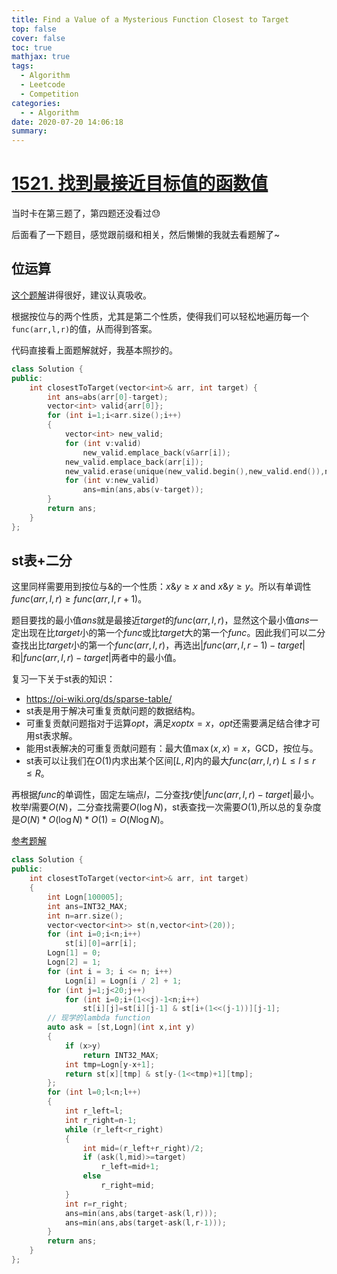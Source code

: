```yaml
---
title: Find a Value of a Mysterious Function Closest to Target
top: false
cover: false
toc: true
mathjax: true
tags:
  - Algorithm
  - Leetcode
  - Competition
categories:
  - - Algorithm
date: 2020-07-20 14:06:18
summary:
---
```


# [1521. 找到最接近目标值的函数值](https://leetcode-cn.com/problems/find-a-value-of-a-mysterious-function-closest-to-target/)
当时卡在第三题了，第四题还没看过😓

后面看了一下题目，感觉跟前缀和相关，然后懒懒的我就去看题解了~

## 位运算
[这个题解](https://leetcode-cn.com/problems/find-a-value-of-a-mysterious-function-closest-to-target/solution/10-xing-dai-ma-an-wei-yu-yun-suan-de-xing-zhi-by-2/)讲得很好，建议认真吸收。

根据按位与的两个性质，尤其是第二个性质，使得我们可以轻松地遍历每一个`func(arr,l,r)`的值，从而得到答案。

代码直接看上面题解就好，我基本照抄的。
```cpp
class Solution {
public:
    int closestToTarget(vector<int>& arr, int target) {
        int ans=abs(arr[0]-target);
        vector<int> valid{arr[0]};
        for (int i=1;i<arr.size();i++)
        {
            vector<int> new_valid;
            for (int v:valid)
                new_valid.emplace_back(v&arr[i]);
            new_valid.emplace_back(arr[i]);       
            new_valid.erase(unique(new_valid.begin(),new_valid.end()),new_valid.end());
            for (int v:new_valid)
                ans=min(ans,abs(v-target));
        }
        return ans;
    }
};
```

## st表+二分
这里同样需要用到按位与&的一个性质：$x\&y \geq x$ and $x\&y \geq y$。所以有单调性$func(arr,l,r)\geq func(arr,l,r+1)$。

题目要找的最小值$ans$就是最接近$target$的$func(arr,l,r)$，显然这个最小值$ans$一定出现在比$target$小的第一个$func$或比$target$大的第一个$func$。因此我们可以二分查找出比$target$小的第一个$func(arr,l,r)$，再选出$|func(arr,l,r-1)-target|$和$|func(arr,l,r)-target|$两者中的最小值。

复习一下关于st表的知识：  
- https://oi-wiki.org/ds/sparse-table/
- st表是用于解决可重复贡献问题的数据结构。
- 可重复贡献问题指对于运算$opt$，满足$x opt x = x$，$opt$还需要满足结合律才可用st表求解。
- 能用st表解决的可重复贡献问题有：最大值$\max(x,x)=x$，GCD，按位与。
- st表可以让我们在$O(1)$内求出某个区间$[L,R]$内的最大$func(arr,l,r)$ $L\leq l \leq r \leq R$。

再根据$func$的单调性，固定左端点$l$，二分查找$r$使$|func(arr,l,r)-target|$最小。枚举$l$需要$O(N)$，二分查找需要$O(\log N)$，st表查找一次需要$O(1)$,所以总的复杂度是$O(N)*O(\log N)*O(1)=O(N\log N)$。

[参考题解](https://leetcode-cn.com/problems/find-a-value-of-a-mysterious-function-closest-to-target/solution/mei-ju-qi-dian-rmq-er-fen-by-acw_wangdh15/)
```cpp
class Solution {
public:
    int closestToTarget(vector<int>& arr, int target) 
    {
        int Logn[100005];
        int ans=INT32_MAX;
        int n=arr.size();
        vector<vector<int>> st(n,vector<int>(20));
        for (int i=0;i<n;i++)
            st[i][0]=arr[i];
        Logn[1] = 0;
        Logn[2] = 1;
        for (int i = 3; i <= n; i++) 
            Logn[i] = Logn[i / 2] + 1;
        for (int j=1;j<20;j++)
            for (int i=0;i+(1<<j)-1<n;i++)
                st[i][j]=st[i][j-1] & st[i+(1<<(j-1))][j-1];
        // 现学的lambda function 
        auto ask = [st,Logn](int x,int y)
        {
            if (x>y)
                return INT32_MAX;
            int tmp=Logn[y-x+1];
            return st[x][tmp] & st[y-(1<<tmp)+1][tmp];
        };
        for (int l=0;l<n;l++)
        {
            int r_left=l;
            int r_right=n-1;
            while (r_left<r_right)
            {
                int mid=(r_left+r_right)/2;
                if (ask(l,mid)>=target)
                    r_left=mid+1;
                else
                    r_right=mid;
            }
            int r=r_right;
            ans=min(ans,abs(target-ask(l,r)));
            ans=min(ans,abs(target-ask(l,r-1)));
        }
        return ans;
    }
};
```

